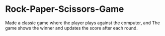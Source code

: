 # Rock-Paper-Scissors-Game
Made a classic game where the player plays against the computer, and The game shows the winner and updates the score after each round.
